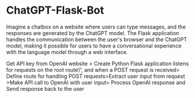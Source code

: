 # ChatGPT-Flask-Bot
Imagine a chatbox on a website where users can type messages, and the responses are generated by the ChatGPT model. The Flask application handles the communication between the user's browser and the ChatGPT model, making it possible for users to have a conversational experience with the language model through a web interface.

Get API key from OpenAI website > Create Python Flask application listens for requests on the root route‘/’, and when a POST request is received> Define route for handling POST requests>Extract user input from request >Make API call to OpenAI with user input> Process OpenAI response and Send response back to the user
